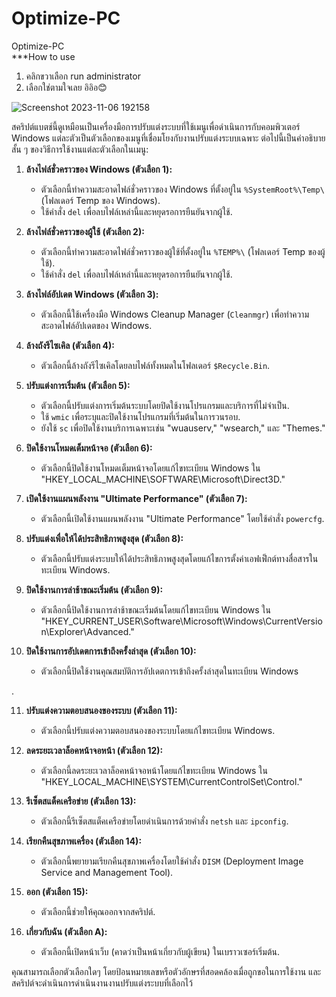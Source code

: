 # Optimize-PC
Optimize-PC   
***How to use  
1. คลิกขวาเลือก run administrator 
2. เลือกใช่ตามใจเลย อิอิอ😊

![Screenshot 2023-11-06 192158](https://github.com/max652535/Optimize-PC/assets/98867962/5d97cfa7-6bc1-47ce-a221-b4a6e6b324e6)

สคริปต์แบตช์นี้ดูเหมือนเป็นเครื่องมือการปรับแต่งระบบที่ใช้เมนูเพื่อดำเนินการกับคอมพิวเตอร์ Windows แต่ละตัวเป็นตัวเลือกของเมนูที่เชื่อมโยงกับงานปรับแต่งระบบเฉพาะ ต่อไปนี้เป็นคำอธิบายสั้น ๆ ของวิธีการใช้งานแต่ละตัวเลือกในเมนู:

1. **ล้างไฟล์ชั่วคราวของ Windows (ตัวเลือก 1):**
   - ตัวเลือกนี้ทำความสะอาดไฟล์ชั่วคราวของ Windows ที่ตั้งอยู่ใน `%SystemRoot%\Temp\` (โฟลเดอร์ Temp ของ Windows).
   - ใช้คำสั่ง `del` เพื่อลบไฟล์เหล่านี้และหยุดรอการยืนยันจากผู้ใช้.

2. **ล้างไฟล์ชั่วคราวของผู้ใช้ (ตัวเลือก 2):**
   - ตัวเลือกนี้ทำความสะอาดไฟล์ชั่วคราวของผู้ใช้ที่ตั้งอยู่ใน `%TEMP%\` (โฟลเดอร์ Temp ของผู้ใช้).
   - ใช้คำสั่ง `del` เพื่อลบไฟล์เหล่านี้และหยุดรอการยืนยันจากผู้ใช้.

3. **ล้างไฟล์อัปเดต Windows (ตัวเลือก 3):**
   - ตัวเลือกนี้ใช้เครื่องมือ Windows Cleanup Manager (`Cleanmgr`) เพื่อทำความสะอาดไฟล์อัปเดตของ Windows.

4. **ล้างถังรีไซเคิล (ตัวเลือก 4):**
   - ตัวเลือกนี้ล้างถังรีไซเคิลโดยลบไฟล์ทั้งหมดในโฟลเดอร์ `$Recycle.Bin`.

5. **ปรับแต่งการเริ่มต้น (ตัวเลือก 5):**
   - ตัวเลือกนี้ปรับแต่งการเริ่มต้นระบบโดยปิดใช้งานโปรแกรมและบริการที่ไม่จำเป็น.
   - ใช้ `wmic` เพื่อระบุและปิดใช้งานโปรแกรมที่เริ่มต้นในการวนรอบ.
   - ยังใช้ `sc` เพื่อปิดใช้งานบริการเฉพาะเช่น "wuauserv," "wsearch," และ "Themes."

6. **ปิดใช้งานโหมดเต็มหน้าจอ (ตัวเลือก 6):**
   - ตัวเลือกนี้ปิดใช้งานโหมดเต็มหน้าจอโดยแก้ไขทะเบียน Windows ใน "HKEY_LOCAL_MACHINE\SOFTWARE\Microsoft\Direct3D."

7. **เปิดใช้งานแผนพลังงาน "Ultimate Performance" (ตัวเลือก 7):**
   - ตัวเลือกนี้เปิดใช้งานแผนพลังงาน "Ultimate Performance" โดยใช้คำสั่ง `powercfg`.

8. **ปรับแต่งเพื่อให้ได้ประสิทธิภาพสูงสุด (ตัวเลือก 8):**
   - ตัวเลือกนี้ปรับแต่งระบบให้ได้ประสิทธิภาพสูงสุดโดยแก้ไขการตั้งค่าเอฟเฟ็กต์ทางสื่อสารในทะเบียน Windows.

9. **ปิดใช้งานการล่าช้าขณะเริ่มต้น (ตัวเลือก 9):**
   - ตัวเลือกนี้ปิดใช้งานการล่าช้าขณะเริ่มต้นโดยแก้ไขทะเบียน Windows ใน "HKEY_CURRENT_USER\Software\Microsoft\Windows\CurrentVersion\Explorer\Advanced."

10. **ปิดใช้งานการอัปเดตการเข้าถึงครั้งล่าสุด (ตัวเลือก 10):**
    - ตัวเลือกนี้ปิดใช้งานคุณสมบัติการอัปเดตการเข้าถึงครั้งล่าสุดในทะเบียน Windows

.

11. **ปรับแต่งความตอบสนองของระบบ (ตัวเลือก 11):**
    - ตัวเลือกนี้ปรับแต่งความตอบสนองของระบบโดยแก้ไขทะเบียน Windows.

12. **ลดระยะเวลาล็อคหน้าจอหน้า (ตัวเลือก 12):**
    - ตัวเลือกนี้ลดระยะเวลาล็อคหน้าจอหน้าโดยแก้ไขทะเบียน Windows ใน "HKEY_LOCAL_MACHINE\SYSTEM\CurrentControlSet\Control."

13. **รีเซ็ตสแต็คเครือข่าย (ตัวเลือก 13):**
    - ตัวเลือกนี้รีเซ็ตสแต็คเครือข่ายโดยดำเนินการด้วยคำสั่ง `netsh` และ `ipconfig`.

14. **เรียกคืนสุขภาพเครื่อง (ตัวเลือก 14):**
    - ตัวเลือกนี้พยายามเรียกคืนสุขภาพเครื่องโดยใช้คำสั่ง `DISM` (Deployment Image Service and Management Tool).

15. **ออก (ตัวเลือก 15):**
    - ตัวเลือกนี้ช่วยให้คุณออกจากสคริปต์.

16. **เกี่ยวกับฉัน (ตัวเลือก A):**
    - ตัวเลือกนี้เปิดหน้าเว็บ (คาดว่าเป็นหน้าเกี่ยวกับผู้เขียน) ในเบราวเซอร์เริ่มต้น.

คุณสามารถเลือกตัวเลือกใดๆ โดยป้อนหมายเลขหรือตัวอักษรที่สอดคล้องเมื่อถูกขอในการใช้งาน และสคริปต์จะดำเนินการดำเนินงานงานปรับแต่งระบบที่เลือกไว้

